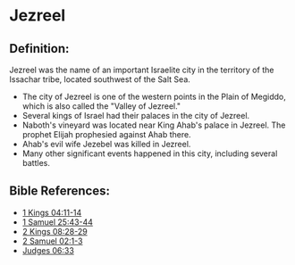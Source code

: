 # Jezreel #

## Definition: ##

Jezreel was the name of an important Israelite city in the territory of the Issachar tribe, located southwest of the Salt Sea.

* The city of Jezreel is one of the western points in the Plain of Megiddo, which is also called the "Valley of Jezreel."
* Several kings of Israel had their palaces in the city of Jezreel.
* Naboth's vineyard was located near King Ahab's palace in Jezreel. The prophet Elijah prophesied against Ahab there.
* Ahab's evil wife Jezebel was killed in Jezreel.
* Many other significant events happened in this city, including several battles.



## Bible References: ##

* [1 Kings 04:11-14](en/tn/1ki/help/04/11)
* [1 Samuel 25:43-44](en/tn/1sa/help/25/43)
* [2 Kings 08:28-29](en/tn/2ki/help/08/28)
* [2 Samuel 02:1-3](en/tn/2sa/help/02/01)
* [Judges 06:33](en/tn/jdg/help/06/33)